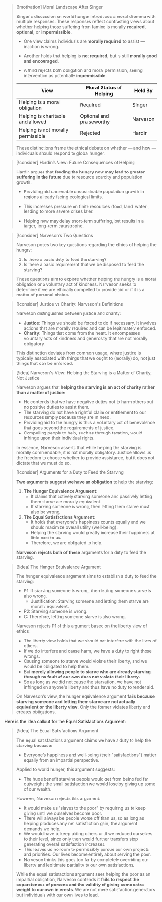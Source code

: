 > [!motivation] Moral Landscape After Singer
> 
> Singer's discussion on world hunger introduces a moral dilemma with multiple responses. These responses reflect contrasting views about whether helping those suffering from famine is morally **required**, **optional**, or **impermissible**.
> 
> - One view claims individuals are **morally required** to assist — inaction is wrong.
>     
> - Another holds that helping is **not required**, but is still **morally good and encouraged**.
>     
> - A third rejects both obligation and moral permission, seeing intervention as potentially **impermissible**.
>     
> 
> |View|Moral Status of Helping|Held By|
> |---|---|---|
> |Helping is a moral obligation|Required|Singer|
> |Helping is charitable and allowed|Optional and praiseworthy|Narveson|
> |Helping is not morally permissible|Rejected|Hardin|
> 
> These distinctions frame the ethical debate on whether — and how — individuals should respond to global hunger.

> [!consider] Hardin’s View: Future Consequences of Helping
> 
> Hardin argues that **feeding the hungry now may lead to greater suffering in the future** due to resource scarcity and population growth.
> 
> - Providing aid can enable unsustainable population growth in regions already facing ecological limits.
>     
> - This increases pressure on finite resources (food, land, water), leading to more severe crises later.
>     
> - Helping now may delay short-term suffering, but results in a larger, long-term catastrophe.
>     

> [!consider] Narveson's Two Questions
> 
> Narveson poses two key questions regarding the ethics of helping the hungry:
> 1. Is there a basic duty to feed the starving?
> 2. Is there a basic requirement that we be disposed to feed the starving?
>
> These questions aim to explore whether helping the hungry is a moral obligation or a voluntary act of kindness. Narveson seeks to determine if we are ethically compelled to provide aid or if it is a matter of personal choice.

> [!consider] Justice vs Charity: Narveson's Definitions
>
> Narveson distinguishes between justice and charity:
> - **Justice**: Things we should be forced to do if necessary. It involves actions that are morally required and can be legitimately enforced.
> - **Charity**: Things that come from the heart. It encompasses voluntary acts of kindness and generosity that are not morally obligatory.
>
> This distinction deviates from common usage, where justice is typically associated with things that we ought to (morally) do, not just things that can be enforced. 

> [!idea] Narveson's View: Helping the Starving is a Matter of Charity, Not Justice
>
> Narveson argues that **helping the starving is an act of charity rather than a matter of justice:**
> - He contends that we have negative duties not to harm others but no positive duties to assist them.
> - The starving do not have a rightful claim or entitlement to our resources simply because they are in need.
> - Providing aid to the hungry is thus a voluntary act of benevolence that goes beyond the requirements of justice.
> - Compelling people to help, such as through taxation, would infringe upon their individual rights.
>
> In essence, Narveson asserts that while helping the starving is morally commendable, it is not morally obligatory. Justice allows us the freedom to choose whether to provide assistance, but it does not dictate that we must do so.

> [!consider] Arguments for a Duty to Feed the Starving
> 
> **Two arguments suggest we have an obligation** to help the starving:
> 
> 1. **The Hunger Equivalence Argument**:
>     - It claims that actively starving someone and passively letting them starve are morally equivalent.
>     - If starving someone is wrong, then letting them starve must also be wrong.
> 1. **The Equal Satisfactions Argument**:
>     - It holds that everyone's happiness counts equally and we should maximize overall utility (well-being).
>     - Helping the starving would greatly increase their happiness at little cost to us.
>     - Therefore, we are obligated to help.
> 
> **Narveson rejects both of these** arguments for a duty to feed the starving.

> [!idea] The Hunger Equivalence Argument
>
> The hunger equivalence argument aims to establish a duty to feed the starving:
>
> - P1: If starving someone is wrong, then letting someone starve is also wrong.
>   - Justification: Starving someone and letting them starve are morally equivalent.
> - P2: Starving someone is wrong.
> - C: Therefore, letting someone starve is also wrong.
>
> Narveson rejects P1 of this argument based on the liberty view of ethics:
>
> - The liberty view holds that we should not interfere with the lives of others. 
> - If we do interfere and cause harm, we have a duty to right those wrongs.
> - Causing someone to starve would violate their liberty, and we would be obligated to help them.
> - But **merely allowing people to starve who are already starving through no fault of our own does not violate their liberty.**
> - So as long as we did not cause the starvation, we have not infringed on anyone's liberty and thus have no duty to render aid.
>
> On Narveson's view, the hunger equivalence argument **fails because starving someone and letting them starve are not actually equivalent on the liberty view**. Only the former violates liberty and creates obligations.

Here is the idea callout for the Equal Satisfactions Argument:

> [!idea] The Equal Satisfactions Argument
> 
> The equal satisfactions argument claims we have a duty to help the starving because:
>
> - Everyone's happiness and well-being (their "satisfactions") matter equally from an impartial perspective. 
>
> Applied to world hunger, this argument suggests:  
>
> - The huge benefit starving people would get from being fed far outweighs the small satisfaction we would lose by giving up some of our wealth.
>
> However, Narveson rejects this argument:
>
> - It would make us "slaves to the poor" by requiring us to keep giving until we ourselves become poor.
> - There will always be people worse off than us, so as long as helping produces any net satisfaction gain, the argument demands we help. 
> - We would have to keep aiding others until we reduced ourselves to their level, since only then would further transfers stop generating overall satisfaction increases.  
> - This leaves us no room to permissibly pursue our own projects and priorities. Our lives become entirely about serving the poor.
> - Narveson thinks this goes too far by completely overriding our liberty and legitimate partiality to our own satisfactions.
>
> While the equal satisfactions argument sees helping the poor as an impartial obligation, Narveson contends it **fails to respect the separateness of persons and the validity of giving some extra weight to our own interests**. We are not mere satisfaction generators but individuals with our own lives to lead.
